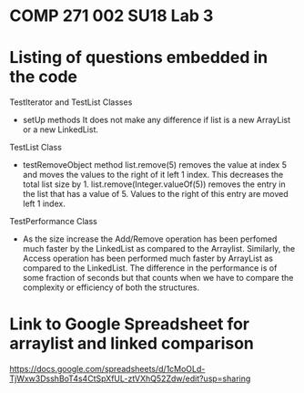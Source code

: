 # COMP 271 002 SU18 Lab 3

# Listing of questions embedded in the code

TestIterator and TestList Classes
- setUp methods
It does not make any difference if list is a new ArrayList or a new LinkedList.

TestList Class
- testRemoveObject method
list.remove(5) removes the value at index 5 and moves the values to the right of 
it left 1 index. This decreases the total list size by 1.
list.remove(Integer.valueOf(5)) removes the entry in the list that has a value 
of 5. Values to the right of this entry are moved left 1 index.

TestPerformance Class
- As the size increase the Add/Remove operation has been perfomed much faster by the LinkedList as compared to the Arraylist. 
Similarly, the Access operation has been performed much faster by ArrayList as compared to the LinkedList. The difference in
the performance is of some fraction of seconds but that counts when we have to compare the complexity or efficiency of both the
structures.

# Link to Google Spreadsheet for arraylist and linked comparison

https://docs.google.com/spreadsheets/d/1cMoOLd-TjWxw3DsshBoT4s4CtSpXfUL-ztVXhQ52Zdw/edit?usp=sharing


